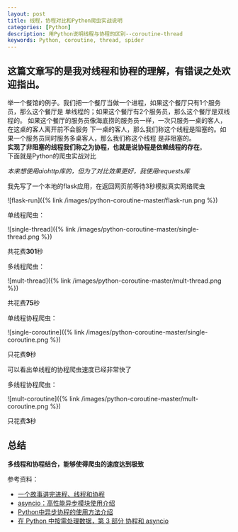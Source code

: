 ```yaml
---
layout: post
title: 线程，协程对比和Python爬虫实战说明
categories: [Python]
description: 用Python说明线程与协程的区别--coroutine-thread
keywords: Python, coroutine, thread, spider
---
```

## 这篇文章写的是我对线程和协程的理解，有错误之处欢迎指出。  
举一个餐馆的例子。我们把一个餐厅当做一个进程，如果这个餐厅只有1个服务员，那么这个餐厅是
单线程的；如果这个餐厅有2个服务员，那么这个餐厅是双线程的。
如果这个餐厅的服务员像海底捞的服务员一样，一次只服务一桌的客人，在这桌的客人离开前不会服务
下一桌的客人，那么我们称这个线程是阻塞的。如果一个服务员同时服务多桌客人，那么我们称这个线程
是非阻塞的。  
**实现了非阻塞的线程我们称之为协程，也就是说协程是依赖线程的存在**。  
下面就是Python的爬虫实战对比  

*本来想使用aiohttp库的，但为了对比效果更好，我使用requests库*  

我先写了一个本地的flask应用，在返回网页前等待3秒模拟真实网络爬虫  

![flask-run]({% link /images/python-coroutine-master/flask-run.png %})    

单线程爬虫：  

![single-thread]({% link /images/python-coroutine-master/single-thread.png %})  

共花费**301**秒   

多线程爬虫：   

![mult-thread]({% link /images/python-coroutine-master/mult-thread.png %}) 

共花费**75**秒   
 
单线程协程爬虫：  

![single-coroutine]({% link /images/python-coroutine-master/single-coroutine.png %})    

只花费**9**秒    

可以看出单线程的协程爬虫速度已经非常快了  


多线程协程爬虫：    

![mult-coroutine]({% link /images/python-coroutine-master/mult-coroutine.png %})      

只花费**3**秒    

## 总结 
**多线程和协程结合，能够使得爬虫的速度达到极致**   
   
   


参考资料：  
*   [一个故事讲完进程、线程和协程](https://mp.weixin.qq.com/s?__biz=MzAxOTc0NzExNg==&mid=2665514652&idx=1&sn=e10a979f89d594f2f51255b5834b80f7&chksm=80d67edfb7a1f7c987c7f2da9d1de24be5047ba2c8f20dd1735b0208d9b31a210c6f65ea545d&mpshare=1&scene=23&srcid=0730bT4VM0zk69zY8PL6oF6h#rd)
*   [asyncio：高性能异步模块使用介绍](https://mp.weixin.qq.com/s?__biz=MjM5MzgyODQxMQ==&mid=2650368555&idx=1&sn=a449f107c9c16466c51ce8a6939fcb1b&chksm=be9cd17f89eb5869c00e964e42e79400d4c9b993c4c5764ddbf9ef0e4b85741fc4ab05c77dbc&mpshare=1&scene=23&srcid=07163jZEvRwfwwii9F8dKopl#rd)
*   [Python中异步协程的使用方法介绍](https://cuiqingcai.com/6160.html)
*   [在 Python 中按需处理数据，第 3 部分 协程和 asyncio](https://www.ibm.com/developerworks/cn/analytics/library/ba-on-demand-data-python-3/index.html)


